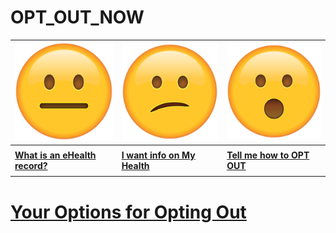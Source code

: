 # OPT_OUT_NOW

| ![](neutral.png)| ![](confused.png) | ![](surprised.png) |
| --- | --- | --- |
|     |     |     |
| **[What is an eHealth record?](context)** | **[I want info on My Health](history)** | **[Tell me how to OPT OUT](landing)** |
|     |     |     |

# [Your Options for Opting Out](why)
